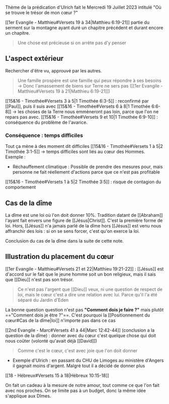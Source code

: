 Thème de la prédication d'Ulrich fait le Mercredi 19 Juillet 2023 intitulé "Où se trouve le trésor de mon cœur ?"

[[1er Evangile - Matthieu#Versets 19 à 34|Matthieu 6:19-21]] partie du serment sur la montagne ayant duré un chapitre précédent et durant encore un chapitre.

> Une chose est précieuse si on arrête pas d'y penser

## L'aspect extérieur
Rechercher d'être vu, approuvé par les autres.
> Une famille prospère est une famille qui peux répondre à ses besoins
> -> Donc l'amassement de biens sur Terre ne sers pas ([[1er Evangile - Matthieu#Versets 19 à 21|Matthieu 6:19-21]])


[[15&16 - Timothée#Versets 3 à 5|1 Timothée 6:3-5]] : reconfirmé par [[Paul]], puis il suis avec [[15&16 - Timothée#Versets 6 à 8|1 Timothée 6:6-8]]
-> les choses de la Terre nous emmèneront pas loin, parce que l'on ne repars pas avec.
[[15&16 - Timothée#Versets 9 et 10|1 Timothée 6:9-10]] : conséquence du problème de l'avarice.

### Conséquence : temps difficiles
Tout ça mène à des moment dit difficiles
[[15&16 - Timothée#Versets 1 à 5|2 Timothée 3:1-5]] -> temps difficiles sont liés au cœur des Hommes.
Exemple :
- Réchauffement climatique : Possible de prendre des mesures pour, mais personne ne fait réellement d'actions parce que ce n'est pas profitable

[[15&16 - Timothée#Versets 1 à 5|2 Timothée 3:5]] : risque de contagion du comportement

## Cas de la dîme
La dîme est une loi où l'on doit donner 10%. Tradition datant de [[Abraham]] l'ayant fait envers une figure de [[Jésus|Christ]]. C'est la première forme de loi.
Hors, [[Jésus]] n'a jamais parlé de la dîme hors [[Jésus]] est venu nous affranchir des lois : si on se sens forcer, c'est qu'on exerce la loi.

Conclusion du cas de la dîme dans la suite de cette note.

## Illustration du placement du cœur
[[1er Evangile - Matthieu#Versets 21 et 22|Matthieu 19:21-22]] : [[Jésus]] est d'accord sur le fait que le jeune homme soit un bon religieux, mais il sais que [[Dieu]] n'est pas son trésor.
> Ce n'est pas l'argent que [[Dieu]] veux, ni une question de respect de loi, mais le cœur c'est a dire une relation avec lui. Parce qu'il l'a été séparé du Jardin d'Eden

La bonne question question n'est pas **"Comment dois je faire ?"** mais plutôt =="Comment dois je être ?"==. C'est pourquoi la [[Positionnement du cœur#Cas de la dîme|loi]] n'importe pas dans ce cas

[[2nd Evangile - Marc#Versets 41 à 44|Marc 12:42-44]] (conclusion a la question de la dîme) : donner avec du cœur c'est quelque chose qui doit nous coûter (volonté qu'avait déjà [[David]])
> Comme c'est le cœur, c'est avec joie que l'on doit donner 

- Exemple d'Ulrich : en passant du CHU de Limoges au ministère d'Angers il gagnait moins d'argent. Malgré tout il a décidé de donner plus

[[18 - Hébreux#Versets 15 à 18|Hébreux 10:15-18]]

On fait un cadeau à la mesure de notre amour, tout comme ce que l'on fait avec nos proches. On se limite pas à un budget, donc la même idée s'applique aux Dîmes.